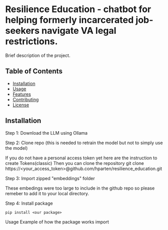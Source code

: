 # Resilience Education - chatbot for helping formerly incarcerated job-seekers navigate VA legal restrictions.

Brief description of the project.

## Table of Contents
- [Installation](#installation)
- [Usage](#usage)
- [Features](#features)
- [Contributing](#contributing)
- [License](#license)

## Installation

Step 1: Download the LLM using Ollama

Step 2: Clone repo (this is needed to retrain the model but not to simply use the model)

If you do not have a personal access token yet here are the instruction to create Tokens(classic)
Then you can clone the repository
     git clone https://<your_access_token>@github.com/hparten/resilience_education.git

Step 3: Import zipped "embeddings" folder

These embedings were too large to include in the github repo so please remeber to add it to your local directory.

Step 4: Install package

    pip install <our package>
Usage
Example of how the package works
   import <our package>
   

